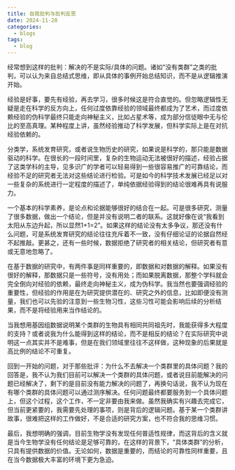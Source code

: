 ```yaml
---
title: 自我批判与批判反思
date: 2024-11-28
categories:
  - blogs
tags:
  - blog
---
```

经常想到这样的批判：解决的不是实际/具体的问题。诸如“没有类群”之类的批判，可以认为来自总结式思维，即从具体的事例开始总结知识，而不是从逻辑推演开始。

经验是好事，要先有经验，再去学习，很多时候这是符合直觉的。但忽略逻辑性无疑是走在科学的反方向上，任何过度依靠经验的领域最终都成为了艺术，而过度依赖经验的伪科学最终只能走向神秘主义，比如占星术等，成为部分信徒眼中无与伦比的至高真理。某种程度上讲，虽然经验推动了科学发展，但科学实际上是在对抗经验依赖的。

分类学，系统发育研究，或者说生物历史的研究，如果说是科学的，那只能是数据驱动的科学。在很长的一段时间里，复杂的生物运动无法被很好的描述，经验占据了这类学科的主导，见多识广的学者可以轻易得到一些很容易推广的可靠结论，而经验不足的研究者无法对这些结论进行检验。可是如今的科学技术发展已经足以对一些复杂的系统进行一定程度的描述了，单纯依据经验得到的结论很难再具有说服力。

一个基本的科学素养，是论点和论据能够很好的结合在一起。可是很多研究，测量了很多数据，做出一个结论，但是并没有说明二者的联系。这就好像在说“我看到太阳从东边升起，所以显然1+1=2”。如果这样的结论没有太多争议，那还没有什么问题，可是系统发育研究的结论往往充斥着不一致，没有仔细论证的论据自然经不起推敲。更甚之，还有一些时候，数据拒绝了研究者的相关结论，但研究者有意或无意地忽略了。

在基于数据的研究中，有两件事是同样重要的，即数据和对数据的解释。如果没有很好的解释，那数据只是一些符号，没有用处；而如果脱离数据，那整个学科就会完全倒向对经验的依赖，最终走向神秘主义，成为伪科学。我当然也要强调经验的重要性，但经验的作用是在为研究提供潜在的、研究之外的信息，比如即便没有测量，我们也可以先验的注意到一些生物习性，这些习性可能会影响后续的分析结果，而不是将经验用来当作结论的。

当我想用基因组数据说明某个类群的生物具有相同共同祖先时，我能获得多大程度的支持？或者说我为什么能得到这样的结论，而不是相反的结论？在实际研究中说明这一点其实并不是难事，但是在我们领域里往往不这样做，这种现象的后果就是高比例的结论不可重复。

回到一开始的问题，对于那些批评：为什么不去解决一个类群里的具体问题？我的回答是，我不认为我们目前可以解决一个类群的具体问题，或者说目前能解决的问题已经解决了，剩下的是目前没有能力解决的问题了，再换句话说，我不认为现在有哪个类群的具体问题可以通过测序解决。任何问题最终都要服务到一个具体问题上，但这个过程，这个工作，不一定非要由我来做。虽然我确实有兴趣去完成它，但当前更紧要的，我需要先处理的事项，则是背后的逻辑问题。基于某一个类群讲故事，很难把这样的工作做好，不是合适的研究方案，也不符合我的思维习惯。

最后，我想明确的强调，目前生物学没有发现任何普适性规律，而这背后的含义就是当今生物学没有任何结论是足够可靠的，在这样的背景下，“具体类群”的分析，只具有提供数据的价值。无论如何，数据是重要的，而结论的可靠性同样重要，且在当今数据极大丰富的环境下更为急迫。
